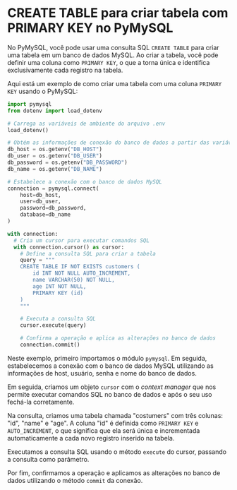 # CREATE TABLE para criar tabela com PRIMARY KEY no PyMySQL

No PyMySQL, você pode usar uma consulta SQL `CREATE TABLE` para criar uma tabela em um banco de dados MySQL. Ao criar a tabela, você pode definir uma coluna como `PRIMARY KEY`, o que a torna única e identifica exclusivamente cada registro na tabela.

Aqui está um exemplo de como criar uma tabela com uma coluna `PRIMARY KEY` usando o PyMySQL:

```python
import pymysql
from dotenv import load_dotenv

# Carrega as variáveis de ambiente do arquivo .env
load_dotenv()

# Obtém as informações de conexão do banco de dados a partir das variáveis de ambiente
db_host = os.getenv("DB_HOST")
db_user = os.getenv("DB_USER")
db_password = os.getenv("DB_PASSWORD")
db_name = os.getenv("DB_NAME")

# Estabelece a conexão com o banco de dados MySQL
connection = pymysql.connect(
    host=db_host,
    user=db_user,
    password=db_password,
    database=db_name
)

with connection:
  # Cria um cursor para executar comandos SQL
  with connection.cursor() as cursor:
    # Define a consulta SQL para criar a tabela
    query = """
    CREATE TABLE IF NOT EXISTS customers (
        id INT NOT NULL AUTO_INCREMENT,
        name VARCHAR(50) NOT NULL,
        age INT NOT NULL,
        PRIMARY KEY (id)
    )
    """

    # Executa a consulta SQL
    cursor.execute(query)

    # Confirma a operação e aplica as alterações no banco de dados
    connection.commit()
```

Neste exemplo, primeiro importamos o módulo `pymysql`. Em seguida, estabelecemos a conexão com o banco de dados MySQL utilizando as informações de host, usuário, senha e nome do banco de dados.

Em seguida, criamos um objeto `cursor` com o _context manager_ que nos permite executar comandos SQL no banco de dados e após o seu uso fechá-la corretamente.

Na consulta, criamos uma tabela chamada "costumers" com três colunas: "id", "name" e "age". A coluna "id" é definida como `PRIMARY KEY` e `AUTO_INCREMENT`, o que significa que ela será única e incrementada automaticamente a cada novo registro inserido na tabela.

Executamos a consulta SQL usando o método `execute` do cursor, passando a consulta como parâmetro.

Por fim, confirmamos a operação e aplicamos as alterações no banco de dados utilizando o método `commit` da conexão.
